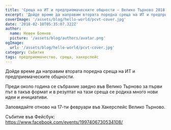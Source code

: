 ```yaml
---
title: 'Среща на ИТ и предприемаческите общности – Велико Търново 2018'
excerpt: 'Дойде време да направим втората поредна среща на ИТ и предприемаческите общности.'
coverImage: '/assets/blog/hello-world/pcvt-cover.jpg'
date: '2018-02-10T05:35:07.322Z'
author:
  name: Невен Боянов
  picture: '/assets/blog/authors/avatar.png'
ogImage:
  url: '/assets/blog/hello-world/pcvt-cover.jpg'
category: Събития
tags: предприемачество, среща, хакерспейс
---
```


Дойде време да направим втората поредна среща на ИТ и предприемаческите общности.

Преди около година се събрахме заедно във Велико Търново за първи път в такъв формат и в резултат на тази среща се родиха много нови идеи и инициативи.

Заповядайте отново на 17-ти февруари във Хакерспейс Велико Търново.

Събитие във Фейсбук: https://www.facebook.com/events/1997406730534108/
